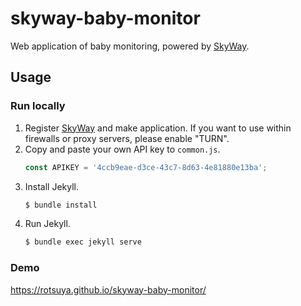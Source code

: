 # skyway-baby-monitor

Web application of baby monitoring, powered by [SkyWay](https://webrtc.ecl.ntt.com/).

## Usage

### Run locally

1. Register [SkyWay](https://webrtc.ecl.ntt.com/) and make application. If you want to use within firewalls or proxy servers, please enable "TURN".
2. Copy and paste your own API key to `common.js`.
   ```js
   const APIKEY = '4ccb9eae-d3ce-43c7-8d63-4e81880e13ba';
   ```
3. Install Jekyll.
   ```bash
   $ bundle install
   ```
4. Run Jekyll.
   ```bash
   $ bundle exec jekyll serve
   ```

### Demo

https://rotsuya.github.io/skyway-baby-monitor/